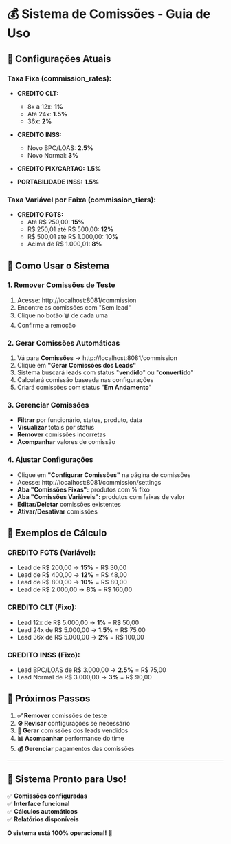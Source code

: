 # 💰 Sistema de Comissões - Guia de Uso

## 🎯 **Configurações Atuais**

### **Taxa Fixa (commission_rates):**
- **CREDITO CLT:**
  - 8x a 12x: **1%**
  - Até 24x: **1.5%**
  - 36x: **2%**

- **CREDITO INSS:**
  - Novo BPC/LOAS: **2.5%**
  - Novo Normal: **3%**

- **CREDITO PIX/CARTAO:** **1.5%**
- **PORTABILIDADE INSS:** **1.5%**

### **Taxa Variável por Faixa (commission_tiers):**
- **CREDITO FGTS:**
  - Até R$ 250,00: **15%**
  - R$ 250,01 até R$ 500,00: **12%**
  - R$ 500,01 até R$ 1.000,00: **10%**
  - Acima de R$ 1.000,01: **8%**

## 📝 **Como Usar o Sistema**

### **1. Remover Comissões de Teste**
1. Acesse: http://localhost:8081/commission
2. Encontre as comissões com "Sem lead"
3. Clique no botão 🗑️ de cada uma
4. Confirme a remoção

### **2. Gerar Comissões Automáticas**
1. Vá para **Comissões** → http://localhost:8081/commission
2. Clique em **"Gerar Comissões dos Leads"**
3. Sistema buscará leads com status "**vendido**" ou "**convertido**"
4. Calculará comissão baseada nas configurações
5. Criará comissões com status "**Em Andamento**"

### **3. Gerenciar Comissões**
- **Filtrar** por funcionário, status, produto, data
- **Visualizar** totais por status
- **Remover** comissões incorretas
- **Acompanhar** valores de comissão

### **4. Ajustar Configurações**
- Clique em **"Configurar Comissões"** na página de comissões
- Acesse: http://localhost:8081/commission/settings
- **Aba "Comissões Fixas":** produtos com % fixo
- **Aba "Comissões Variáveis":** produtos com faixas de valor
- **Editar/Deletar** comissões existentes
- **Ativar/Desativar** comissões

## 🔢 **Exemplos de Cálculo**

### **CREDITO FGTS (Variável):**
- Lead de R$ 200,00 → **15%** = R$ 30,00
- Lead de R$ 400,00 → **12%** = R$ 48,00
- Lead de R$ 800,00 → **10%** = R$ 80,00
- Lead de R$ 2.000,00 → **8%** = R$ 160,00

### **CREDITO CLT (Fixo):**
- Lead 12x de R$ 5.000,00 → **1%** = R$ 50,00
- Lead 24x de R$ 5.000,00 → **1.5%** = R$ 75,00
- Lead 36x de R$ 5.000,00 → **2%** = R$ 100,00

### **CREDITO INSS (Fixo):**
- Lead BPC/LOAS de R$ 3.000,00 → **2.5%** = R$ 75,00
- Lead Normal de R$ 3.000,00 → **3%** = R$ 90,00

## 🚀 **Próximos Passos**

1. **✅ Remover** comissões de teste
2. **⚙️ Revisar** configurações se necessário
3. **🎯 Gerar** comissões dos leads vendidos
4. **📊 Acompanhar** performance do time
5. **💰 Gerenciar** pagamentos das comissões

---

## 🎯 **Sistema Pronto para Uso!**

✅ **Comissões configuradas**  
✅ **Interface funcional**  
✅ **Cálculos automáticos**  
✅ **Relatórios disponíveis**  

**O sistema está 100% operacional!** 🚀 